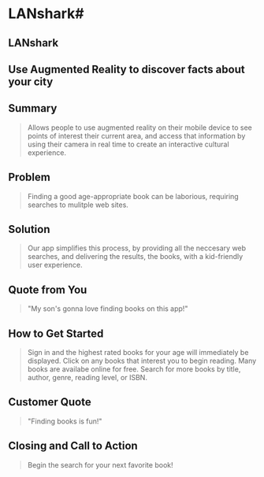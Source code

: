 # LANshark#

<!-- 
> This material was originally posted [here](http://www.quora.com/What-is-Amazons-approach-to-product-development-and-product-management). It is reproduced here for posterities sake.

There is an approach called "working backwards" that is widely used at Amazon. They work backwards from the customer, rather than starting with an idea for a product and trying to bolt customers onto it. While working backwards can be applied to any specific product decision, using this approach is especially important when developing new products or features.

For new initiatives a product manager typically starts by writing an internal press release announcing the finished product. The target audience for the press release is the new/updated product's customers, which can be retail customers or internal users of a tool or technology. Internal press releases are centered around the customer problem, how current solutions (internal or external) fail, and how the new product will blow away existing solutions.

If the benefits listed don't sound very interesting or exciting to customers, then perhaps they're not (and shouldn't be built). Instead, the product manager should keep iterating on the press release until they've come up with benefits that actually sound like benefits. Iterating on a press release is a lot less expensive than iterating on the product itself (and quicker!).

If the press release is more than a page and a half, it is probably too long. Keep it simple. 3-4 sentences for most paragraphs. Cut out the fat. Don't make it into a spec. You can accompany the press release with a FAQ that answers all of the other business or execution questions so the press release can stay focused on what the customer gets. My rule of thumb is that if the press release is hard to write, then the product is probably going to suck. Keep working at it until the outline for each paragraph flows. 

Oh, and I also like to write press-releases in what I call "Oprah-speak" for mainstream consumer products. Imagine you're sitting on Oprah's couch and have just explained the product to her, and then you listen as she explains it to her audience. That's "Oprah-speak", not "Geek-speak".

Once the project moves into development, the press release can be used as a touchstone; a guiding light. The product team can ask themselves, "Are we building what is in the press release?" If they find they're spending time building things that aren't in the press release (overbuilding), they need to ask themselves why. This keeps product development focused on achieving the customer benefits and not building extraneous stuff that takes longer to build, takes resources to maintain, and doesn't provide real customer benefit (at least not enough to warrant inclusion in the press release).
 -->
 
## LANshark ##
  <!-- > Name the product in a way the reader (i.e. your target customers) will understand. -->

## Use Augmented Reality to discover facts about your city ##
  <!-- > Describe who the market for the product is and what benefit they get. One sentence only underneath the title. -->

## Summary ##
  > Allows people to use augmented reality on their mobile device to see points of interest their current area, and access that information by using their camera in real time to create an interactive cultural experience.

## Problem ##
  > Finding a good age-appropriate book can be laborious, requiring searches to mulitple web sites.

## Solution ##
  > Our app simplifies this process, by providing all the neccesary web searches, and delivering the results, the books, with a kid-friendly user experience.

## Quote from You ##
  > "My son's gonna love finding books on this app!"

## How to Get Started ##
  > Sign in and the highest rated books for your age will immediately be displayed. Click on any books that interest you to begin reading.  Many books are availabe online for free.  Search for more books by title, author, genre, reading level, or ISBN.

## Customer Quote ##
  > "Finding books is fun!"

## Closing and Call to Action ##
  > Begin the search for your next favorite book!
